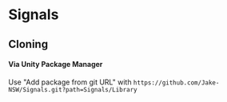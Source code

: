 # Signals

## Cloning

#### Via Unity Package Manager

Use "Add package from git URL" with
`https://github.com/Jake-NSW/Signals.git?path=Signals/Library`
